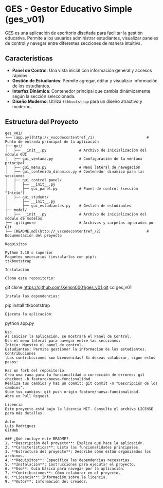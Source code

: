 # GES - Gestor Educativo Simple (ges_v01)

GES es una aplicación de escritorio diseñada para facilitar la gestión educativa. Permite a los usuarios administrar estudiantes, visualizar paneles de control y navegar entre diferentes secciones de manera intuitiva.

## Características

- **Panel de Control**: Una vista inicial con información general y accesos rápidos.
- **Gestión de Estudiantes**: Permite agregar, editar y visualizar información de los estudiantes.
- **Interfaz Dinámica**: Contenedor principal que cambia dinámicamente según la sección seleccionada.
- **Diseño Moderno**: Utiliza `ttkbootstrap` para un diseño atractivo y moderno.

## Estructura del Proyecto

```plaintext
ges_v01/
├── [app.py](http://_vscodecontentref_/1)                        # Punto de entrada principal de la aplicación
├── gui/
│   ├── __init__.py               # Archivo de inicialización del módulo GUI
│   ├── gui_ventana.py            # Configuración de la ventana principal
│   ├── gui_menu.py               # Menú lateral de navegación
│   ├── gui_contenido_dinamico.py # Contenedor dinámico para las secciones
│   ├── gui_control_panel/
│   │   ├── __init__.py
│   │   ├── gui_panel.py          # Panel de control (sección "Inicio")
│   ├── gui_student/
│       ├── __init__.py
│       ├── gui_estudiantes.py    # Gestión de estudiantes
├── model/
│   ├── __init__.py               # Archivo de inicialización del módulo de modelos
├── .gitignore                    # Archivos y carpetas ignorados por Git
├── [README.md](http://_vscodecontentref_/2)                     # Documentación del proyecto

Requisitos

Python 3.10 o superior
Paquetes necesarios (instalarlos con pip):
ttkbootstrap

Instalación

Clona este repositorio:

```
git clone https://github.com/Xenon0001/ges_v01.git
cd ges_v01
```
Instala las dependencias:

```
pip install ttkbootstrap
```
Ejecuta la aplicación:

```
python app.py
```
Uso
Al iniciar la aplicación, se mostrará el Panel de Control.
Usa el menú lateral para navegar entre las secciones:
Inicio: Muestra el panel de control.
Estudiantes: Permite gestionar la información de los estudiantes.
Contribuciones
¡Las contribuciones son bienvenidas! Si deseas colaborar, sigue estos pasos:

Haz un fork del repositorio.
Crea una rama para tu funcionalidad o corrección de errores: git checkout -b feature/nueva-funcionalidad.
Realiza tus cambios y haz un commit: git commit -m "Descripción de los cambios".
Sube tus cambios: git push origin feature/nueva-funcionalidad.
Abre un Pull Request.

Licencia
Este proyecto está bajo la licencia MIT. Consulta el archivo LICENSE para más detalles.

Autor
Luis Rodríguez
GitHub

### ¿Qué incluye este README?
1. **Descripción del proyecto**: Explica qué hace la aplicación.
2. **Características**: Lista las funcionalidades principales.
3. **Estructura del proyecto**: Describe cómo están organizados los archivos.
4. **Requisitos**: Especifica las dependencias necesarias.
5. **Instalación**: Instrucciones para ejecutar el proyecto.
6. **Uso**: Guía básica para navegar por la aplicación.
7. **Contribuciones**: Cómo colaborar en el proyecto.
8. **Licencia**: Información sobre la licencia.
9. **Autor**: Información del creador.